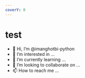```yaml
---
coverY: 0
---
```


# test

* 👋 Hi, I’m @imanghotbi-python
* 👀 I’m interested in ...
* 🌱 I’m currently learning ...
* 💞️ I’m looking to collaborate on ...
* 📫 How to reach me ...
